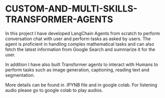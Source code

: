 # CUSTOM-AND-MULTI-SKILLS-TRANSFORMER-AGENTS

In this project I have developed LangChain Agents from scratch to perform conversation chat with user and perform tasks as asked by users. The agent is proficient in handling complex mathematical tasks and can also fetch the latest information from Google Search and summarize it for the user.

In addition I have also built Transformer agents to interact with Humans to perform tasks such as image generation, captioning, reading text and segmentation. 

More details can be found in .IPYNB file and in google colab. For listening audio please go to google colab to play audios. 

